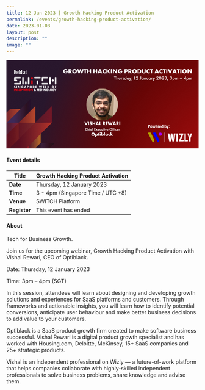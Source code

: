 ```yaml
---
title: 12 Jan 2023 | Growth Hacking Product Activation
permalink: /events/growth-hacking-product-activation/
date: 2023-01-08
layout: post
description: ""
image: ""
---
```

![](/images/2023/202301_webinar%20asset.png)

#### Event details


| **Title** |Growth Hacking Product Activation|
| -------- | -------- |
|**Date** | Thursday, 12 January 2023 
| **Time**    | 3 - 4pm (Singapore Time / UTC +8) |
|**Venue** | SWITCH Platform
| **Register** | This event has ended |

#### About

Tech for Business Growth.  
  

Join us for the upcoming webinar, Growth Hacking Product Activation with Vishal Rewari, CEO of Optiblack.

Date: Thursday, 12 January 2023

Time: 3pm – 4pm (SGT)

In this session, attendees will learn about designing and developing growth solutions and experiences for SaaS platforms and customers. Through frameworks and actionable insights, you will learn how to identify potential conversions, anticipate user behaviour and make better business decisions to add value to your customers.  
  
Optiblack is a SaaS product growth firm created to make software business successful. Vishal Rewari is a digital product growth specialist and has worked with Housing.com, Deloitte, McKinsey, 15+ SaaS companies and 25+ strategic products.

Vishal is an independent professional on Wizly — a future-of-work platform that helps companies collaborate with highly-skilled independent professionals to solve business problems, share knowledge and advise them.